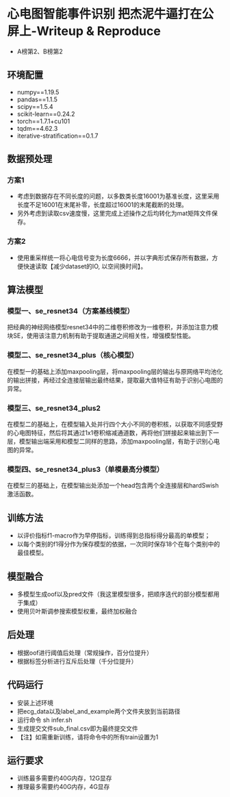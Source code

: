 # 心电图智能事件识别 把杰泥牛逼打在公屏上-Writeup & Reproduce

* A榜第2、B榜第2

## 环境配置

* numpy==1.19.5
* pandas==1.1.5
* scipy==1.5.4
* scikit-learn==0.24.2
* torch==1.7.1+cu101
* tqdm==4.62.3
* iterative-stratification==0.1.7

## 数据预处理

### 方案1
* 考虑到数据存在不同长度的问题，以多数类长度16001为基准长度，这里采用长度不足16001在末尾补零，长度超过16001的末尾截断的处理。
* 另外考虑到读取csv速度慢，这里完成上述操作之后均转化为mat矩阵文件保存。

### 方案2
* 使用重采样统一将心电信号变为长度6666，并以字典形式保存所有数据，方便快速读取【减少dataset的IO, 以空间换时间】。

## 算法模型

### 模型一、se_resnet34（方案基线模型）

把经典的神经网络模型resnet34中的二维卷积修改为一维卷积，并添加注意力模块SE，使用该注意力机制有助于提取通道之间相关性，增强模型性能。

### 模型二、se_resnet34_plus（核心模型）

在模型一的基础上添加maxpooling层，将maxpooling层的输出与原网络平均池化的输出拼接，再经过全连接层输出最终结果，提取最大值特征有助于识别心电图的异常。


### 模型三、se_resnet34_plus2

在模型二的基础上，在模型输入处并行四个大小不同的卷积核，以获取不同感受野的心电图特征，然后将其通过1x1卷积缩减通道数，再将他们拼接起来输出到下一层，模型输出端采用和模型二同样的思路，添加maxpooling层，有助于识别心电图的异常。

### 模型四、se_resnet34_plus3（单模最高分模型）

在模型三的基础上，在模型输出处添加一个head包含两个全连接层和hardSwish激活函数。

## 训练方法

* 以评价指标f1-macro作为早停指标，训练得到总指标得分最高的单模型；
* 以每个类别的f1得分作为保存模型的依据，一次同时保存18个在每个类别中的最佳模型。

## 模型融合

* 多模型生成oof以及pred文件（我这里模型很多，把顺序迭代的部分模型都用于集成）
* 使用贝叶斯调参搜索模型权重，最终加权融合

## 后处理

* 根据oof进行阈值后处理（常规操作，百分位提升）
* 根据标签分析进行互斥后处理（千分位提升）

## 代码运行

* 安装上述环境
* 把ecg_data以及label_and_example两个文件夹放到当前路径
* 运行命令 sh infer.sh
* 生成提交文件sub_final.csv即为最终提交文件
* 【注】如需重新训练，请将命令中的所有train设置为1

## 运行要求

* 训练最多需要约40G内存，12G显存
* 推理最多需要约40G内存，4G显存

